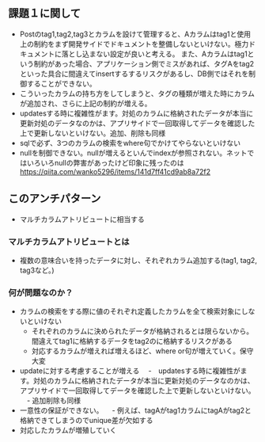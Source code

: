 ## 課題１に関して
- Postのtag1,tag2,tag3とカラムを設けて管理すると、Aカラムはtag1と使用上の制約をまず開発サイドでドキュメントを整備しないといけない。極力ドキュメントに落とし込まない設定が良いと考える。
また、Aカラムはtag1という制約があった場合、アプリケーション側でミスがあれば、タグAをtag2といった具合に間違えてinsertするするリスクがあるし、DB側ではそれを制御することができない。
- こういったカラムの持ち方をしてしまうと、タグの種類が増えた時にカラムが追加され、さらに上記の制約が増える。
- updatesする時に複雑性がます。対処のカラムに格納されたデータが本当に更新対処のデータなのかは、アプリサイドで一回取得してデータを確認した上で更新しないといけない。追加、削除も同様
- sqlで必ず、3つのカラムの検索をwhere句でかけてやらないといけない
- nullを制御できない。nullが増えるといんでindexが参照されない。ネットではいろいろnullの弊害があったけど印象に残ったのは https://qiita.com/wanko5296/items/141d7ff41cd9ab8a72f2


## このアンチパターン
- マルチカラムアトリビュートに相当する

### マルチカラムアトリビュートとは
- 複数の意味合いを持ったデータに対し、それぞれカラム追加する(tag1, tag2, tag3など。)

### 何が問題なのか？
- カラムの検索をする際に値のそれぞれ定義したカラムを全て検索対象にしないといけない
  - それぞれのカラムに決められたデータが格納されるとは限らないから。間違えてtag1に格納するデータをtag2のに格納するリスクがある
  - 対応するカラムが増えれば増えるほど、where or句が増えていく。保守大変
- updateに対する考慮することが増える
　-　updatesする時に複雑性がます。対処のカラムに格納されたデータが本当に更新対処のデータなのかは、アプリサイドで一回取得してデータを確認した上で更新しないといけない。
　- 追加削除も同様
- 一意性の保証ができない。
　- 例えば、tagAがtag1カラムにtagAがtag2と格納できてしまうのでunique差が欠如する
- 対応したカラムが増殖していく
